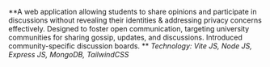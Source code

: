 **A web application allowing students to share opinions and participate in discussions without revealing their identities & addressing privacy concerns effectively. 
Designed to foster open communication, targeting university communities for sharing gossip, updates, and discussions. Introduced community-specific discussion boards. **
_Technology: Vite JS, Node JS, Express JS, MongoDB, TailwindCSS_
